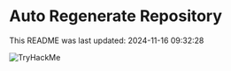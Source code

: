 # Auto Regenerate Repository

This README was last updated: 2024-11-16 09:32:28

 ![TryHackMe](https://tryhackme.com/badge/533634)
